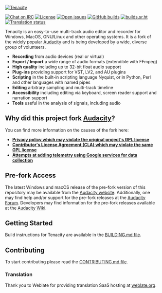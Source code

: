 [![Tenacity](https://raw.githubusercontent.com/tenacityteam/assets/master/PNG/tenacity-logo-dark-readme.png)](https://tenacityaudio.org)

[![Chat on IRC](https://badgen.net/badge/irc/%23tenacity/green)](https://web.libera.chat/gamja/?channels=tenacity)
[![License](https://badgen.net/badge/license/GPLv2/blue)](LICENSE.txt)
[![Open issues](https://badgen.net/github/open-issues/tenacityteam/tenacity)](https://github.com/tenacityteam/tenacity/issues)
[![GitHub builds](https://badgen.net/github/checks/tenacityteam/tenacity/master?label=github)](https://github.com/tenacityteam/tenacity/actions?query=branch%3Amaster)
[![builds.sr.ht](https://builds.sr.ht/~tenacity/tenacity/commits/.svg)](https://builds.sr.ht/~tenacity/tenacity/commits/?)
[![Translation status](https://hosted.weblate.org/widgets/tenacity/-/tenacity/svg-badge.svg)](https://hosted.weblate.org/engage/tenacity/)

Tenacity is an easy-to-use multi-track audio editor and recorder for Windows, MacOS, GNU/Linux and other operating systems. It is a fork of the widely popular [Audacity](https://audacityteam.org/) and is being developed by a wide, diverse group of volunteers.

- **Recording** from audio devices (real or virtual)
- **Export / Import** a wide range of audio formats (extendible with FFmpeg)
- **High quality** including up to 32-bit float audio support
- **Plug-ins** providing support for VST, LV2, and AU plugins
- **Scripting** in the built-in scripting language Nyquist, or in Python, Perl and other languages with named pipes
- **Editing** arbitrary sampling and multi-track timeline
- **Accessibility** including editing via keyboard, screen reader support and narration support
- **Tools** useful in the analysis of signals, including audio

## Why did this project fork [Audacity](https://audacityteam.org)?

You can find more information on the causes of the fork here:

- [**Privacy policy which may violate the original project's GPL license**](https://github.com/audacity/audacity/issues/1213)
- [**Contributor's License Agreement (CLA) which may violate the same GPL license**](https://github.com/audacity/audacity/discussions/932)
- [**Attempts at adding telemetry using Google services for data collection**](https://github.com/audacity/audacity/pull/835)

## Pre-fork Access

The latest Windows and macOS release of the pre-fork version of this repository may be available from the [Audacity website](https://www.audacityteam.org/download/).
Additionally, one may find help and/or support for the pre-fork releases at the [Audacity Forum](https://forum.audacityteam.org/).
Developers may find information for the pre-fork releases available at the [Audacity Wiki](https://wiki.audacityteam.org/wiki/For_Developers).


## Getting Started

Build instructions for Tenacity are available in the [BUILDING.md file](BUILDING.md).

## Contributing

To start contributing please read the [CONTRIBUTING.md file](CONTRIBUTING.md).

### Translation

Thank you to Weblate for providing translation SaaS hosting at [weblate.org](https://hosted.weblate.org/projects/tenacity/tenacity/).
